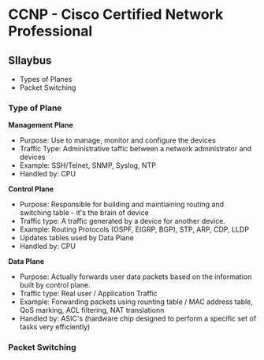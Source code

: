 # CCNP - Cisco Certified Network Professional

## Sllaybus

- Types of Planes
- Packet Switching


### Type of Plane

**Management Plane** 
- Purpose: Use to manage, monitor and configure the devices
- Traffic Type: Administrative taffic between a network administrator and devices
- Example: SSH/Telnet, SNMP, Syslog, NTP
- Handled by: CPU

**Control Plane**
- Purpose: Responsible for building and maintiaining routing and switching table - it's the brain of device
- Traffic type: A traffic generated by a device for another device.
- Example: Routing Protocols (OSPF, EIGRP, BGP), STP, ARP, CDP, LLDP
- Updates tables used by Data Plane
- Handled by: CPU

**Data Plane**
- Purpose: Actually forwards user data packets based on the information built by control plane.
- Traffic type: Real user / Application Traffic
- Example: Forwarding packets using rounting table / MAC address table, QoS marking, ACL filtering, NAT translationn
- Handled by: ASIC's (hardware chip designed to perform a specific set of tasks very efficiently)

### Packet Switching 



